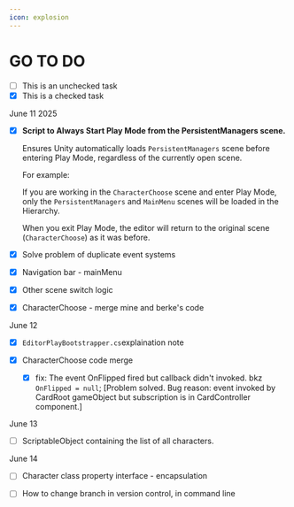 ```yaml
---
icon: explosion
---
```


# GO TO DO

* [ ] This is an unchecked task
* [x] This is a checked task

June 11 2025

*   [x] **Script to Always Start Play Mode from the PersistentManagers scene.**

    Ensures Unity automatically loads `PersistentManagers` scene before entering Play Mode, regardless of the currently open scene.

    For example:

    If you are working in the `CharacterChoose` scene and enter Play Mode, only the `PersistentManagers` and `MainMenu` scenes will be loaded in the Hierarchy.

    When you exit Play Mode, the editor will return to the original scene (`CharacterChoose`) as it was before.
* [x] Solve problem of duplicate event systems
* [x] Navigation bar - mainMenu
* [x] Other scene switch logic
* [x] CharacterChoose - merge mine and berke's code

June 12

* [x] `EditorPlayBootstrapper.cs`explaination note
*   [x] CharacterChoose code merge

    * [x] fix: The event OnFlipped fired but callback didn't invoked. bkz `OnFlipped = null`; \[Problem solved. Bug reason: event invoked by CardRoot gameObject but subscription is in CardController component.]



June 13

* [ ] ScriptableObject containing the list of all characters.

June 14

* [ ] Character class property interface - encapsulation
* [ ] How to change branch in version control, in command line

